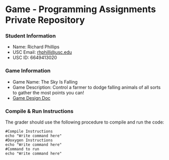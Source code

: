 # Game - Programming Assignments Private Repository
### Student Information
  + Name: Richard Phillips
  + USC Email: rhphilli@usc.edu
  + USC ID: 6649413020

### Game Information
  + Game Name: The Sky Is Falling
  + Game Description: Control a farmer to dodge falling animals of all sorts to gather the most points you can!
  + [Game Design Doc](GameDesignDoc.md)


### Compile & Run Instructions
The grader should use the following procedure to compile and run the code:
```shell
#Compile Instructions
echo "Write command here"
#Doxygen Instructions
echo "Write command here"
#Command to run
echo "Write command here"
```

